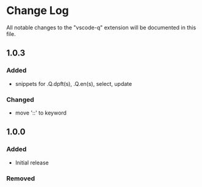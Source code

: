 # Change Log
All notable changes to the "vscode-q" extension will be documented in this file.

## 1.0.3
### Added
- snippets for .Q.dpft(s), .Q.en(s), select, update

### Changed
- move '::' to keyword

## 1.0.0
### Added
- Initial release

### Removed
